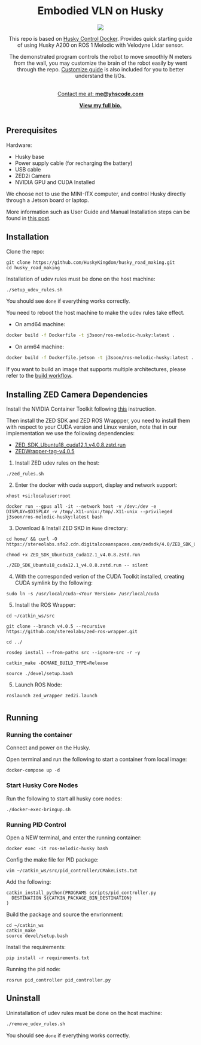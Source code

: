 

<br />
<div align="center" id="readme-top">
  
  <h1 align="center">Embodied VLN on Husky</h1>

  <p align="center" >



[<img src="https://img.shields.io/badge/dockerhub-image-important.svg?logo=docker">](https://hub.docker.com/r/j3soon/ros-melodic-husky/tags)


This repo is based on [Husky Control Docker](https://github.com/j3soon/docker-ros-husky). Provides quick starting guide of using Husky A200 on ROS 1 Melodic with Velodyne Lidar sensor.  

The demonstrated program controls the robot to move smoothly N meters from the wall, you may customize the brain of the robot easily by went through the repo. [Customize guide](#customize) is also included for you to better understand the I/Os.


<br />
<a href="https://yuhang.topsoftint.com">Contact me at: <strong>me@yhscode.com</strong></a>

<a href="https://yhscode.com"><strong>View my full bio.</strong></a>
    <br />
    <br />
  </p>
</div>



## Prerequisites

Hardware:

- Husky base
- Power supply cable (for recharging the battery)
- USB cable
- ZED2i Camera
- NVIDIA GPU and CUDA Installed

We choose not to use the MINI-ITX computer, and control Husky directly through a Jetson board or laptop.

More information such as User Guide and Manual Installation steps can be found in [this post](https://j3soon.com/cheatsheets/clearpath-husky/).

## Installation

Clone the repo:

```
git clone https://github.com/HuskyKingdom/husky_road_making.git
cd husky_road_making
```

Installation of udev rules must be done on the host machine:

```sh
./setup_udev_rules.sh
```

You should see `done` if everything works correctly.

You need to reboot the host machine to make the udev rules take effect.


- On amd64 machine:

```sh
docker build -f Dockerfile -t j3soon/ros-melodic-husky:latest .
```

- On arm64 machine:

```sh
docker build -f Dockerfile.jetson -t j3soon/ros-melodic-husky:latest .
```

If you want to build an image that supports multiple architectures, please refer to the [build workflow](./.github/workflows/build.yaml).


## Installing ZED Camera Dependencies

Install the NVIDIA Container Toolkit following [this](https://docs.nvidia.com/datacenter/cloud-native/container-toolkit/latest/install-guide.html) instruction.


Then install the ZED SDK and ZED ROS Wrappper, you need to install them with respect to your CUDA version and Linux version, note that in our implementation we use the following dependencies:

- [ZED_SDK_Ubuntu18_cuda12.1_v4.0.8.zstd.run](https://stereolabs.sfo2.cdn.digitaloceanspaces.com/zedsdk/4.0/ZED_SDK_Ubuntu18_cuda12.1_v4.0.8.zstd.run)
- [ZEDWrapper-tag-v4.0.5](https://github.com/stereolabs/zed-ros-wrapper)



1. Install ZED udev rules on the host:

```
./zed_rules.sh
```

2. Enter the docker with cuda support, display and network support:

```
xhost +si:localuser:root

docker run --gpus all -it --network host -v /dev:/dev -e DISPLAY=$DISPLAY -v /tmp/.X11-unix:/tmp/.X11-unix --privileged j3soon/ros-melodic-husky:latest bash
```


3. Download & Install ZED SKD in `Home` directory:

```
cd home/ && curl -O https://stereolabs.sfo2.cdn.digitaloceanspaces.com/zedsdk/4.0/ZED_SDK_Ubuntu18_cuda12.1_v4.0.8.zstd.run

chmod +x ZED_SDK_Ubuntu18_cuda12.1_v4.0.8.zstd.run

./ZED_SDK_Ubuntu18_cuda12.1_v4.0.8.zstd.run -- silent
```

4. With the corresponded verion of the CUDA Toolkit installed, creating CUDA symlink by the following:

```
sudo ln -s /usr/local/cuda-<Your Version> /usr/local/cuda
```

5. Install the ROS Wrapper:

```
cd ~/catkin_ws/src

git clone --branch v4.0.5 --recursive https://github.com/stereolabs/zed-ros-wrapper.git

cd ../

rosdep install --from-paths src --ignore-src -r -y

catkin_make -DCMAKE_BUILD_TYPE=Release

source ./devel/setup.bash
```

5. Launch ROS Node:

```
roslaunch zed_wrapper zed2i.launch
```


#


## Running

### Running the container

Connect and power on the Husky.

Open terminal and run the following to start a container from local image:

```
docker-compose up -d
```

### Start Husky Core Nodes

Run the following to start all husky core nodes:

```
./docker-exec-bringup.sh
```

<!-- ### Setting lidar
Power on your lidar and connect the ethernet cable to the laptop. Open a NEW terminal and run the following:

```
sudo ifconfig <port_name> 192.168.3.100
sudo route add 192.168.1.201 <port_name>
```
Replace `<port_name>` with the port name of your connected ethernet port. If you are not sure with this, you could check the name of ethernet ports by `ifconfig -a`.

Once finish setting up the ip configs, on the same terminal, open the runnning container in IT mode and run the lidar nodes:

```
docker exec -it ros-melodic-husky bash

roslaunch velodyne_pointcloud VLP16_points.launch
```
You can find more supports on lidar nodes in [Velodyne ROS](https://wiki.ros.org/velodyne). -->


### Running PID Control

Open a NEW terminal, and enter the running container:

```
docker exec -it ros-melodic-husky bash
```

Config the make file for PID package:

```
vim ~/catkin_ws/src/pid_controller/CMakeLists.txt
```
Add the following:

```
catkin_install_python(PROGRAMS scripts/pid_controller.py
  DESTINATION ${CATKIN_PACKAGE_BIN_DESTINATION}
)
```

Build the package and source the envrionment:

```
cd ~/catkin_ws
catkin_make
source devel/setup.bash
```


Install the requirements:
```
pip install -r requirements.txt
```

Running the pid node:

```
rosrun pid_controller pid_controller.py 
```




## Uninstall

Uninstallation of udev rules must be done on the host machine:

```sh
./remove_udev_rules.sh
```

You should see `done` if everything works correctly.

